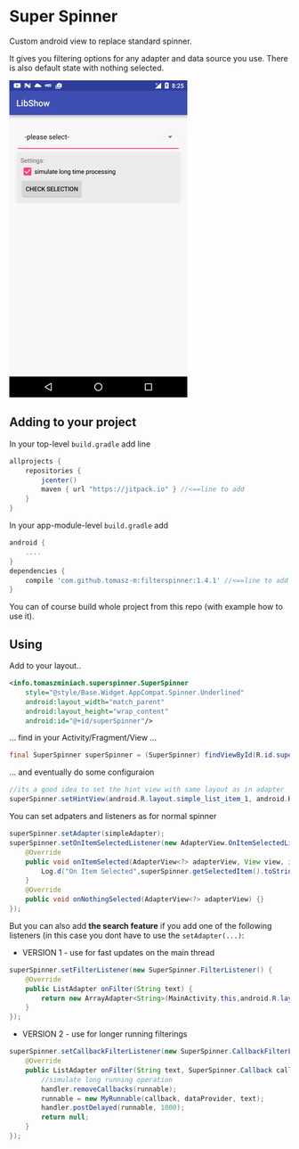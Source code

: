 # Super Spinner
Custom android view to replace standard spinner. 

It gives you filtering options for any adapter and data source you use.
There is also default state with nothing selected.

![Alt text](/img/filterSpinnerAnim.gif?raw=true)

## Adding to your project

In your top-level `build.gradle` add line
```groovy
allprojects {
    repositories {
        jcenter()
        maven { url "https://jitpack.io" } //<==line to add
    }
}
```
In your app-module-level `build.gradle` add
```groovy
android {
    ....
}
dependencies {
    compile 'com.github.tomasz-m:filterspinner:1.4.1' //<==line to add
}
```

You can of course build whole project from this repo (with example how to use it).


## Using
Add to your layout..
```xml
<info.tomaszminiach.superspinner.SuperSpinner
    style="@style/Base.Widget.AppCompat.Spinner.Underlined"
    android:layout_width="match_parent"
    android:layout_height="wrap_content"
    android:id="@+id/superSpinner"/>
```
        

... find in your Activity/Fragment/View ...
```java
final SuperSpinner superSpinner = (SuperSpinner) findViewById(R.id.superSpinner);
```
... and eventually do some configuraion
```java
//its a good idea to set the hint view with same layout as in adapter
superSpinner.setHintView(android.R.layout.simple_list_item_1, android.R.id.text1," -please select- ");
```

You can set adpaters and listeners as for normal spinner
```java
superSpinner.setAdapter(simpleAdapter);
superSpinner.setOnItemSelectedListener(new AdapterView.OnItemSelectedListener() {
    @Override
    public void onItemSelected(AdapterView<?> adapterView, View view, int i, long l) {
        Log.d("On Item Selected",superSpinner.getSelectedItem().toString());
    }
    @Override
    public void onNothingSelected(AdapterView<?> adapterView) {}
});
```
But you can also add **the search feature** if you add one of the following listeners (in this case you dont have to use the `setAdapter(...)`:

- VERSION 1 - use for fast updates on the main thread
```java
superSpinner.setFilterListener(new SuperSpinner.FilterListener() {
    @Override
    public ListAdapter onFilter(String text) {
        return new ArrayAdapter<String>(MainActivity.this,android.R.layout.test_list_item,dataProvider.getItems(text));
    }
});
```            
- VERSION 2 - use for longer running filterings
```java
superSpinner.setCallbackFilterListener(new SuperSpinner.CallbackFilterListener() {
    @Override
    public ListAdapter onFilter(String text, SuperSpinner.Callback callback) {
        //simulate long running operation
        handler.removeCallbacks(runnable);
        runnable = new MyRunnable(callback, dataProvider, text);
        handler.postDelayed(runnable, 1000);
        return null;
    }
});
```
